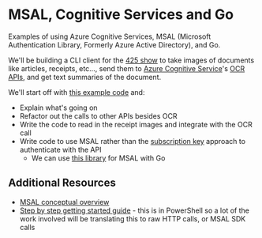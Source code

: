 # MSAL, Cognitive Services and Go

Examples of using Azure Cognitive Services, MSAL (Microsoft Authentication Library, Formerly Azure Active Directory), and Go.

We'll be building a CLI client for the [425 show](https://www.twitch.tv/425show) to take images of documents like articles, receipts, etc..., send them to [Azure Cognitive Service](https://azure.microsoft.com/en-us/services/cognitive-services/)'s [OCR APIs](https://docs.microsoft.com/en-us/azure/cognitive-services/computer-vision/concept-recognizing-text), and get text summaries of the document.

We'll start off with [this example code](https://github.com/Azure-Samples/cognitive-services-quickstart-code/blob/master/go/ComputerVision/ComputerVisionQuickstart.go) and:

- Explain what's going on
- Refactor out the calls to other APIs besides OCR
- Write the code to read in the receipt images and integrate with the OCR call
- Write code to use MSAL rather than the [subscription key](https://github.com/Azure-Samples/cognitive-services-quickstart-code/blob/ee64dd51ebee99a34db12748e15ed23a536e47e2/go/ComputerVision/ComputerVisionQuickstart.go#L104) approach to authenticate with the API
  - We can use [this library](https://github.com/AzureAD/microsoft-authentication-library-for-go) for MSAL with Go

## Additional Resources

- [MSAL conceptual overview](https://docs.microsoft.com/en-us/azure/active-directory/develop/msal-overview)
- [Step by step getting started guide](https://docs.microsoft.com/en-us/azure/cognitive-services/authentication?tabs=powershell#authenticate-with-azure-active-directory) - this is in PowerShell so a lot of the work involved will be translating this to raw HTTP calls, or MSAL SDK calls
